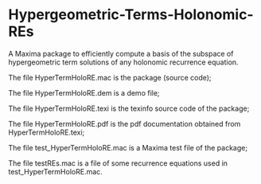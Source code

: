 # Hypergeometric-Terms-Holonomic-REs
A Maxima package to efficiently compute a basis of the subspace of hypergeometric term solutions of any holonomic recurrence equation.

The file HyperTermHoloRE.mac is the package (source code);

The file HyperTermHoloRE.dem is a demo file;

The file HyperTermHoloRE.texi is the texinfo source code of the package;

The file HyperTermHoloRE.pdf is the pdf documentation obtained from HyperTermHoloRE.texi;

The file test_HyperTermHoloRE.mac is a Maxima test file of the package;

The file testREs.mac is a file of some recurrence equations used in test_HyperTermHoloRE.mac.
